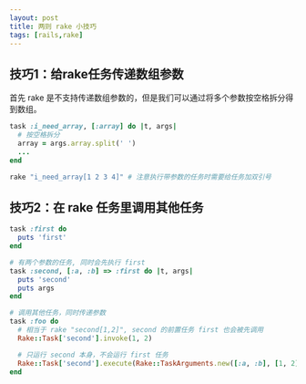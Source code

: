 ```yaml
---
layout: post
title: 两则 rake 小技巧
tags: [rails,rake]
---
```


## 技巧1：给rake任务传递数组参数

首先 rake 是不支持传递数组参数的，但是我们可以通过将多个参数按空格拆分得到数组。

```ruby
task :i_need_array, [:array] do |t, args|
  # 按空格拆分
  array = args.array.split(' ')
  ...
end

rake "i_need_array[1 2 3 4]" # 注意执行带参数的任务时需要给任务加双引号
```

## 技巧2：在 rake 任务里调用其他任务

```ruby
task :first do
  puts 'first'
end

# 有两个参数的任务, 同时会先执行 first
task :second, [:a, :b] => :first do |t, args|
  puts 'second'
  puts args
end

# 调用其他任务，同时传递参数
task :foo do
  # 相当于 rake "second[1,2]", second 的前置任务 first 也会被先调用
  Rake::Task['second'].invoke(1, 2)

  # 只运行 second 本身，不会运行 first 任务
  Rake::Task['second'].execute(Rake::TaskArguments.new([:a, :b], [1, 2]))
end
```

